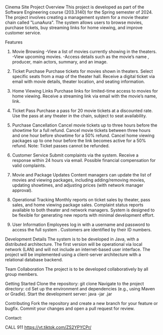 Cinema Site Project
Overview
This project is developed as part of the Software Engineering course (203.3140) for the Spring semester of 2024. The project involves creating a management system for a movie theater chain called "LunaAura". The system allows users to browse movies, purchase tickets, buy streaming links for home viewing, and improve customer service.


Features
1. Movie Browsing
-View a list of movies currently showing in the theaters.
-View upcoming movies.
-Access details such as the movie’s name , producer, main actors, summary, and an image.

2. Ticket Purchase
Purchase tickets for movies shown in theaters.
Select specific seats from a map of the theater hall.
Receive a digital ticket via email with movie details, theater location, and seating information.

3. Home Viewing Links
Purchase links for limited-time access to movies for home viewing.
Receive a streaming link via email with the movie’s name, link.

4. Ticket Pass
Purchase a pass for 20 movie tickets at a discounted rate.
Use the pass at any theater in the chain, subject to seat availability.

5. Purchase Cancellation
Cancel movie tickets up to three hours before the showtime for a full refund.
Cancel movie tickets between three hours and one hour before showtime for a 50% refund.
Cancel home viewing packages up to one hour before the link becomes active for a 50% refund.
Note: Ticket passes cannot be refunded.

6. Customer Service
Submit complaints via the system.
Receive a response within 24 hours via email.
Possible financial compensation for valid complaints.

7. Movie and Package Updates
Content managers can update the list of movies and viewing packages, including adding/removing movies, updating showtimes, and adjusting prices (with network manager approval).

9. Operational Tracking
Monthly reports on ticket sales by theater, pass sales, and home viewing package sales.
Complaint status reports available to both theater and network managers.
System is designed to be flexible for generating new reports with minimal development effort.

10. User Information
Employees log in with a username and password to access the  full system .
Customers are identified by their ID numbers.

Development Details
The system is to be developed in Java, with a distributed architecture.
The first version will be operational via local network (LAN) and will not include an internet-based user interface.
The project will be implemented using a client-server architecture with a relational database backend.


Team Collaboration
The project is to be developed collaboratively by all group members. 

Getting Started
Clone the repository: git clone <repository-url>
Navigate to the project directory: cd <project-directory>
Set up the environment and dependencies (e.g., using Maven or Gradle).
Start the development server: java -jar <server-file>.jar

Contributing
Fork the repository and create a new branch for your feature or bugfix.
Commit your changes and open a pull request for review.


Contact:


CALL 911
https://vt.tiktok.com/ZS2YPYCPr/
